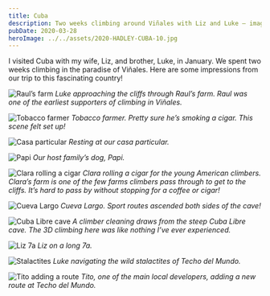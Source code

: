 ```yaml
---
title: Cuba
description: Two weeks climbing around Viñales with Liz and Luke — images and impressions.
pubDate: 2020-03-28
heroImage: ../../assets/2020-HADLEY-CUBA-10.jpg
---
```


I visited Cuba with my wife, Liz, and brother, Luke, in January. We spent two weeks climbing in the paradise of Viñales. Here are some impressions from our trip to this fascinating country!

![Raul’s farm](/images/2020-HADLEY-CUBA-18.jpg)
_Luke approaching the cliffs through Raul’s farm. Raul was one of the earliest supporters of climbing in Viñales._

![Tobacco farmer](/images/2020-HADLEY-CUBA-22.jpg)
_Tobacco farmer. Pretty sure he’s smoking a cigar. This scene felt set up!_

![Casa particular](/images/2020-HADLEY-CUBA-38.jpg)
_Resting at our casa particular._

![Papi](/images/2020-HADLEY-CUBA-39.jpg)
_Our host family’s dog, Papi._

![Clara rolling a cigar](/images/2020-HADLEY-CUBA-40.jpg)
_Clara rolling a cigar for the young American climbers. Clara’s farm is one of the few farms climbers pass through to get to the cliffs. It’s hard to pass by without stopping for a coffee or cigar!_

![Cueva Largo](/images/2020-HADLEY-CUBA-31.jpg)
_Cueva Largo. Sport routes ascended both sides of the cave!_

![Cuba Libre cave](/images/2020-HADLEY-CUBA-36.jpg)
_A climber cleaning draws from the steep Cuba Libre cave. The 3D climbing here was like nothing I’ve ever experienced._

![Liz 7a](/images/2020-HADLEY-CUBA-24.jpg)
_Liz on a long 7a._

![Stalactites](/images/2020-HADLEY-CUBA-55.jpg)
_Luke navigating the wild stalactites of Techo del Mundo._

![Tito adding a route](/images/2020-HADLEY-CUBA-58.jpg)
_Tito, one of the main local developers, adding a new route at Techo del Mundo._


